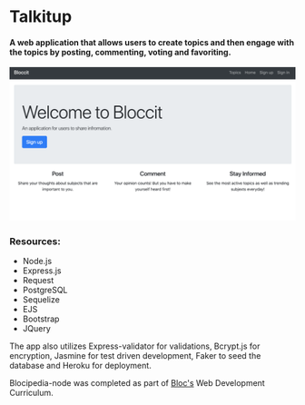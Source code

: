 # Talkitup

#### A web application that allows users to create topics and then engage with the topics by posting, commenting, voting and favoriting.

![screenshot](/src/assets/css/Talkitup.png)

### Resources:
* Node.js
* Express.js
* Request
* PostgreSQL
* Sequelize
* EJS
* Bootstrap
* JQuery

The app also utilizes Express-validator for validations, Bcrypt.js for encryption, Jasmine for test driven development, Faker to seed the database and Heroku for deployment.

 Blocipedia-node was completed as part of [Bloc's](https://www.bloc.io/) Web Development Curriculum.
